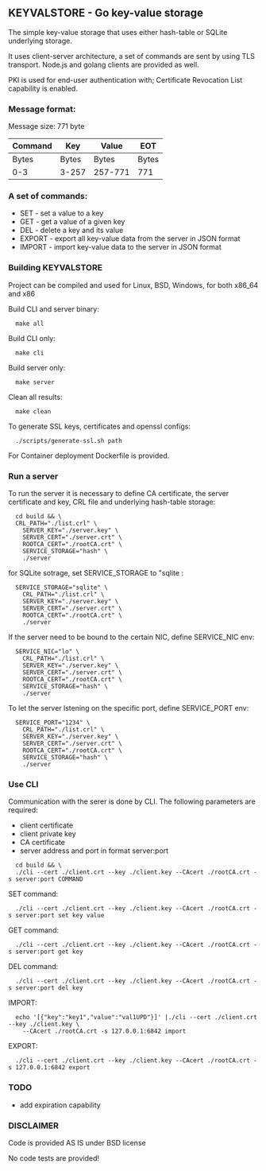 ##  KEYVALSTORE - Go key-value storage

The simple key-value storage that uses either hash-table or 
SQLite underlying storage.

It uses client-server architecture, a set of commands are sent by using TLS transport.
Node.js and golang clients are provided as well.

PKI is used for end-user authentication with; Certificate Revocation List capability is enabled.

### Message format:
Message size: 771 byte

| Command   | Key       | Value     | EOT
|-----------|-----------|-----------|---------|
| Bytes     | Bytes     | Bytes     | Bytes
| 0-3       | 3-257     | 257-771   | 771

### A set of commands:
+ SET - set a value to a key
+ GET - get a value of a given key
+ DEL - delete a key and its value
+ EXPORT - export all key-value data from the server in JSON format
+ IMPORT - import key-value data to the server in JSON format

### Building KEYVALSTORE

Project can be compiled and used for Linux, BSD, Windows, for both x86_64 and x86

Build CLI and server binary:
```
  make all
```

Build CLI only:
```
  make cli
```

Build server only:
```
  make server
```

Clean all results:
```
  make clean
```

To generate SSL keys, certificates and openssl configs:
```
  ./scripts/generate-ssl.sh path
```

For Container deployment Dockerfile is provided.

### Run a server
To run the server it is necessary to define CA certificate, the server certificate and key, CRL file and underlying hash-table storage:
```
  cd build && \
  CRL_PATH="./list.crl" \
    SERVER_KEY="./server.key" \
    SERVER_CERT="./server.crt" \
    ROOTCA_CERT="./rootCA.crt" \
    SERVICE_STORAGE="hash" \
    ./server
```

for SQLite sotrage, set SERVICE_STORAGE to "sqlite :
```
  SERVICE_STORAGE="sqlite" \
    CRL_PATH="./list.crl" \
    SERVER_KEY="./server.key" \
    SERVER_CERT="./server.crt" \
    ROOTCA_CERT="./rootCA.crt" \
    ./server
```

If the server need to be bound to the certain NIC, define SERVICE_NIC env:
```
  SERVICE_NIC="lo" \
    CRL_PATH="./list.crl" \
    SERVER_KEY="./server.key" \
    SERVER_CERT="./server.crt" \
    ROOTCA_CERT="./rootCA.crt" \
    SERVICE_STORAGE="hash" \
    ./server
```

To let the server lstening on the specific port, define SERVICE_PORT env:
```
  SERVICE_PORT="1234" \
    CRL_PATH="./list.crl" \
    SERVER_KEY="./server.key" \
    SERVER_CERT="./server.crt" \
    ROOTCA_CERT="./rootCA.crt" \
    SERVICE_STORAGE="hash" \
    ./server
```

### Use CLI
Communication with the serer is done by CLI.
The following parameters are required:
+ client certificate
+ client private key
+ CA certificate
+ server address and port in format server:port
```
  cd build && \
  ./cli --cert ./client.crt --key ./client.key --CAcert ./rootCA.crt -s server:port COMMAND
```

SET command:
```
  ./cli --cert ./client.crt --key ./client.key --CAcert ./rootCA.crt -s server:port set key value
```

GET command:
```
  ./cli --cert ./client.crt --key ./client.key --CAcert ./rootCA.crt -s server:port get key
```

DEL command:
```
  ./cli --cert ./client.crt --key ./client.key --CAcert ./rootCA.crt -s server:port del key
```

IMPORT:
```
  echo '[{"key":"key1","value":"val1UPD"}]' |./cli --cert ./client.crt --key ./client.key \
    --CAcert ./rootCA.crt -s 127.0.0.1:6842 import
```

EXPORT:
```
  ./cli --cert ./client.crt --key ./client.key --CAcert ./rootCA.crt -s 127.0.0.1:6842 export
```

### TODO
+ add expiration capability 
### DISCLAIMER
Code is provided AS IS under BSD license

No code tests are provided!
